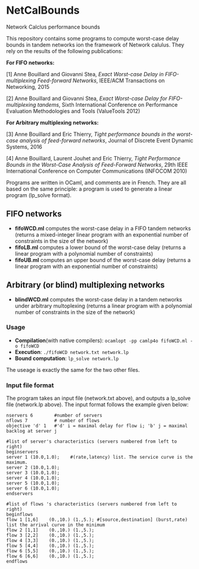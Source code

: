 # NetCalBounds
Network Calclus performance bounds

This repository contains some programs to compute worst-case delay bounds in tandem networks ion the framework of Network calulus. 
They rely on the results of the following publications: 

**For FIFO networks:**

[1] Anne Bouillard and Giovanni Stea, *Exact Worst-case Delay in FIFO-multiplexing
Feed-forward Networks*, IEEE/ACM Transactions on Networking, 2015

[2] Anne Bouillard and Giovanni Stea, *Exact Worst-case Delay for FIFO-multiplexing tandems*, Sixth International Conference on Performance Evaluation Methodologies and Tools (ValueTools 2012)

**For Arbitrary multiplexing networks:**

[3] Anne Bouillard and Eric Thierry, *Tight performance bounds in the worst-case analysis
    of feed-forward networks*, Journal of Discrete Event Dynamic Systems, 2016
    
[4] Anne Bouillard, Laurent Jouhet and Eric Thierry, *Tight Performance Bounds in the Worst-Case Analysis of Feed-Forward Networks*, 29th IEEE International Conference on Computer Communications (INFOCOM 2010)

Programs are written in OCaml, and comments are in French. They are all based on the same principle: a program is used to generate a linear program (lp_solve format). 

## FIFO networks

- **fifoWCD.ml** computes the worst-case delay in a FIFO tandem networks (returns a mixed-integer linear program with an exponential number of constraints in the size of the network)
- **fifoLB.ml** computes a lower bound of the worst-case delay (returns a linear program with a polynomial number of constraints)
- **fifoUB.ml** computes an upper bound of the worst-case delay (returns a linear program with an exponential number of constraints)

## Arbitrary (or blind) multiplexing networks

- **blindWCD.ml** computes the worst-case delay in a tandem networks under arbitrary multoplexing (returns a linear program with a polynomial number of constraints in the size of the network)

### Usage

- **Compilation**(with native compilers): ```ocamlopt -pp camlp4o fifoWCD.ml -o fifoWCD```
- **Execution**: ```./fifoWCD network.txt network.lp```
- **Bound computation**: ```lp_solve network.lp```

The useage is exactly the same for the two other files.

### Input file format

The program takes an input file (network.txt above), and outputs a lp_solve file (network.lp above). 
The input format follows the example given below: 

```
nservers 6        #number of servers
nflows 7          # number of flows
objective 'd' 1   #'d' i = maximal delay for flow i; 'b' j = maximal backlog at server j

#list of server's characteristics (servers numbered from left to right)
beginservers 
server 1 (10.0,1.0);    #(rate,latency) list. The service curve is the maximum.
server 2 (10.0,1.0);
server 3 (10.0,1.0);
server 4 (10.0,1.0);
server 5 (10.0,1.0);
server 6 (10.0,1.0);
endservers

#list of flows 's characteristics (servers numbered from left to right)
beginflows 
flow 1 [1,6]	(0.,10.) (1.,5.); #[source,destination] (burst,rate) list the arrival curve in the minimum
flow 2 [1,1]   	(0.,10.) (1.,5.);
flow 3 [2,2]  	(0.,10.) (1.,5.);
flow 4 [3,3] 	(0.,10.) (1.,5.);
flow 5 [4,4] 	(0.,10.) (1.,5.);
flow 6 [5,5] 	(0.,10.) (1.,5.);
flow 6 [6,6] 	(0.,10.) (1.,5.);
endflows
```



